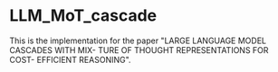 # LLM_MoT_cascade
This is the implementation for the paper "LARGE LANGUAGE MODEL CASCADES WITH MIX- TURE OF THOUGHT REPRESENTATIONS FOR COST- EFFICIENT REASONING".
